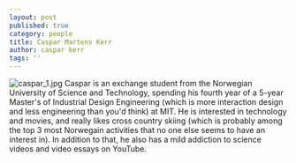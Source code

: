 ```yaml
---
layout: post
published: true
category: people
title: Caspar Martens Kerr
author: caspar kerr
tags: ''
---
```

![caspar_1.jpg]({{site.baseurl}}/assets/caspar_1.jpg)
Caspar is an exchange student from the Norwegian University of Science and Technology, spending his fourth year of a 5-year Master's of Industrial Design Engineering (which is more interaction design and less engineering than you'd think) at MIT. He is interested in technology and movies, and really likes cross country skiing (which is probably among the top 3 most Norwegain activities that no one else seems to have an interest in). In addition to that, he also has a mild addiction to science videos and video essays on YouTube.
